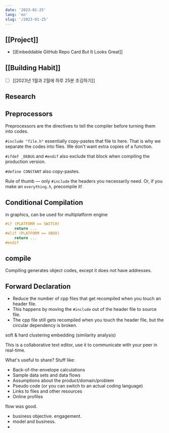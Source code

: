 ```yaml
---
date: '2023-01-25'
lang: 'en'
slug: '/2023-01-25'
---
```


## [[Project]]

- [[Embeddable GitHub Repo Card But It Looks Great]]

## [[Building Habit]]

- [ ] [[2023년 1월과 2월에 하루 25분 조깅하기]]

## Research

## Preprocessors

Preprocessors are the directives to tell the compiler before turning them into codes.

`#include "file.h"` essentially copy-pastes that file to here. That is why we separate the codes into files. We don't want extra copies of a function.

`#ifdef _DEBUG` and `#endif` also exclude that block when compiling the production version.

`#define CONSTANT` also copy-pastes.

Rule of thumb — only `#include` the headers you necessarily need.
Or, if you make an `everything.h`, precompile it!

## Conditional Compilation

in graphics, can be used for multiplatform engine

```cpp
#if (PLATFORM == SWITCH)
	return ...
#elif (PLATFORM == XBOX)
	return ...
#endif
```

## compile

Compiling generates object codes, except it does not have addresses.

## Forward Declaration

- Reduce the number of cpp files that get recompiled when you touch an header file.
- This happens by moving the `#include` out of the header file to source file.
- The cpp file still gets recompiled when you touch the header file, but the circular dependency is broken.


soft & hard clustering
embedding (similarity analysis)

This is a collaborative text editor, use it to communicate with your peer in real-time.

What's useful to share? Stuff like:

- Back-of-the-envelope calculations
- Sample data sets and data flows
- Assumptions about the product/domain/problem
- Pseudo code (or you can switch to an actual coding language)
- Links to files and other resources
- Online profiles

flow was good.

- business objective. engagement.
- model and business.
- 